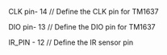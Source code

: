 CLK pin- 14  // Define the CLK pin for TM1637

DIO pin- 13  // Define the DIO pin for TM1637

IR_PIN - 12 // Define the IR sensor pin
